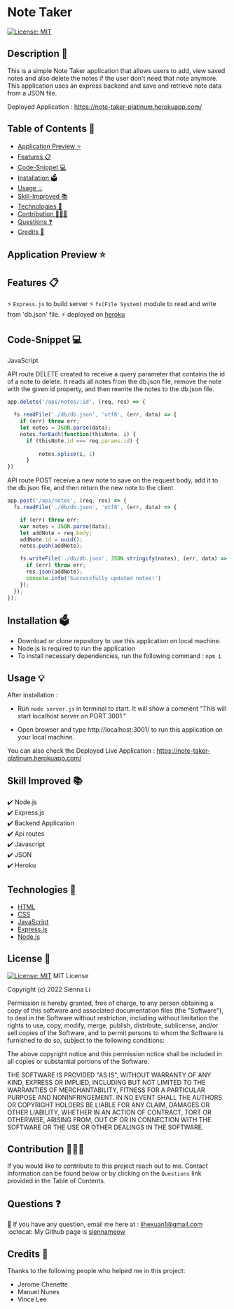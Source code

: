 # Note Taker

[![License: MIT](https://img.shields.io/badge/License-MIT-yellow.svg)](https://github.com/siennameow/note-taker/blob/main/LICENSE)

## Description 📝 

This is a simple Note Taker application that allows users to add, view saved notes and also delete the notes if the user don't need that note anymore. This application uses an express backend and save and retrieve note data from a JSON file.

Deployed Application : https://note-taker-platinum.herokuapp.com/

## Table of Contents 📖

* [Application Preview ⭐](#application-preview-)
* [Features 📋](#features-)
* [Code-Snippet 💻](#code-snippet-)
*  [Installation 🗳](#installation-)
* [Usage 💡](#usage-)
* [Skill-Improved 📚](#skill-improved-)
* [Technologies 🔧](#technologies-)
* [Contribution 👩🏻‍💻](#contribution-)
* [Questions ❓](#questions-)
* [Credits 🙌](#credits-)

## Application Preview ⭐
 

## Features 📋

⚡️ `Express.js` to build server
⚡️ `fs(File System)` module to read and write from 'db.json' file.
⚡️ deployed on [heroku](http://heroku.com/)

## Code-Snippet 💻

JavaScript

API route DELETE created to receive a query parameter that contains the id of a note to delete. It reads all notes from the db.json file, remove the note with the given id property, and then rewrite the notes to the db.json file.

```JavaScript
app.delete('/api/notes/:id', (req, res) => {
  
  fs.readFile('./db/db.json', 'utf8', (err, data) => {
    if (err) throw err;
    let notes = JSON.parse(data);
    notes.forEach(function(thisNote, i) {              
      if (thisNote.id === req.params.id) {
        
          notes.splice(i, 1)            
      }
})
```

API route POST receive a new note to save on the request body, add it to the db.json file, and then return the new note to the client. 

```JavaScript
app.post('/api/notes', (req, res) => {
  fs.readFile('./db/db.json', 'utf8', (err, data) => {

    if (err) throw err;
    var notes = JSON.parse(data);
    let addNote = req.body;
    addNote.id = uuid();
    notes.push(addNote);

    fs.writeFile('./db/db.json', JSON.stringify(notes), (err, data) => {
      if (err) throw err;
      res.json(addNote);
      console.info('Successfully updated notes!')
    });
  }); 
});
```

## Installation 🗳 

- Download or clone repository to use this application on local machine.
- Node.js is required to run the application
- To install necessary dependencies, run the following command :
    `npm i`

## Usage 💡

After installation :

- Run `node server.js` in terminal to start. It will show a comment "This will start localhost server on PORT 3001."

- Open browser and type http://localhost:3001/ to run this application on your local machine.

You can also check the Deployed Live Application : https://note-taker-platinum.herokuapp.com/

## Skill Improved 📚
✔️ Node.js\
✔️ Express.js\
✔️ Backend Application\
✔️ Api routes\
✔️ Javascript\
✔️ JSON\
✔️ Heroku

## Technologies 🔧

* [HTML](https://developer.mozilla.org/en-US/docs/Web/HTML)
* [CSS](https://developer.mozilla.org/en-US/docs/Web/CSS)
* [JavaScript](https://developer.mozilla.org/en-US/docs/Web/JavaScript)
* [Express.js](https://expressjs.com/)
* [Node.js](https://nodejs.org/en/)

## License 📜
[![License: MIT](https://img.shields.io/badge/License-MIT-yellow.svg)](https://github.com/siennameow/note-taker/blob/main/LICENSE)
MIT License

Copyright (c) 2022 Sienna Li

Permission is hereby granted, free of charge, to any person obtaining a copy
of this software and associated documentation files (the "Software"), to deal
in the Software without restriction, including without limitation the rights
to use, copy, modify, merge, publish, distribute, sublicense, and/or sell
copies of the Software, and to permit persons to whom the Software is
furnished to do so, subject to the following conditions:

The above copyright notice and this permission notice shall be included in all
copies or substantial portions of the Software.

THE SOFTWARE IS PROVIDED "AS IS", WITHOUT WARRANTY OF ANY KIND, EXPRESS OR
IMPLIED, INCLUDING BUT NOT LIMITED TO THE WARRANTIES OF MERCHANTABILITY,
FITNESS FOR A PARTICULAR PURPOSE AND NONINFRINGEMENT. IN NO EVENT SHALL THE
AUTHORS OR COPYRIGHT HOLDERS BE LIABLE FOR ANY CLAIM, DAMAGES OR OTHER
LIABILITY, WHETHER IN AN ACTION OF CONTRACT, TORT OR OTHERWISE, ARISING FROM,
OUT OF OR IN CONNECTION WITH THE SOFTWARE OR THE USE OR OTHER DEALINGS IN THE
SOFTWARE.

## Contribution 👩🏻‍💻 
If you would like to contribute to this project reach out to me. Contact Information can be found below or by clicking on the `Questions` link provided in the Table of Contents.

## Questions ❓

📩 If you have any question, email me here at : lihexuan1@gmail.com<br/>
:octocat: My Github page is [siennameow](https://github.com/siennameow)


## Credits 🙌

Thanks to the following people who helped me in this project:
- Jerome Chenette
- Manuel Nunes
- Vince Lee
